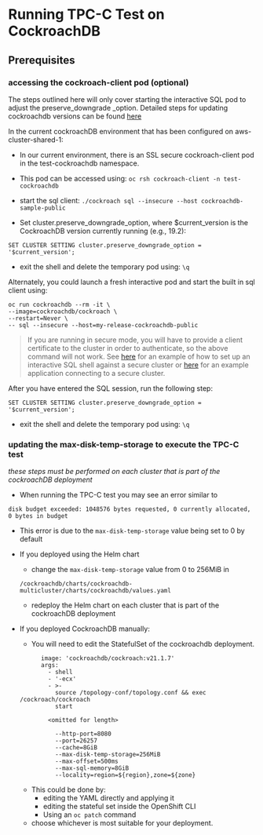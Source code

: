 # Running TPC-C Test on CockroachDB

## Prerequisites 

### accessing the cockroach-client pod (optional)

The steps outlined here will only cover starting the interactive SQL pod to adjust the preserve_downgrade _option. Detailed steps for updating cockroachdb versions can be found [here](https://github.com/waynedovey/example-bank/tree/1623487141edb403c1c9b4b637f3445ca66ed973/database-init/cockroachdb/charts/cockroachdb-multicluster/charts/cockroachdb)

In the current cockroachDB environment that has been configured on aws-cluster-shared-1: 

* In our current environment, there is an SSL secure cockroach-client pod in the test-cockroachdb namespace.
* This pod can be accessed using: `oc rsh cockroach-client -n test-cockroachdb`

* start the sql client: `./cockroach sql --insecure --host cockroachdb-sample-public`

* Set cluster.preserve_downgrade_option, where $current_version is the CockroachDB version currently running (e.g., 19.2):

``` 
SET CLUSTER SETTING cluster.preserve_downgrade_option = '$current_version';
```

* exit the shell and delete the temporary pod using: `\q`

Alternately, you could launch a fresh interactive pod and start the built in sql client using: 
```
oc run cockroachdb --rm -it \
--image=cockroachdb/cockroach \
--restart=Never \
-- sql --insecure --host=my-release-cockroachdb-public
```
> If you are running in secure mode, you will have to provide a client certificate to the cluster in order to authenticate, so the above command will not work. See [here](https://github.com/cockroachdb/cockroach/blob/master/cloud/kubernetes/client-secure.yaml) for an example of how to set up an interactive SQL shell against a secure cluster or [here](https://github.com/cockroachdb/cockroach/blob/master/cloud/kubernetes/example-app-secure.yaml) for an example application connecting to a secure cluster.

After you have entered the SQL session, run the following step: 
``` 
SET CLUSTER SETTING cluster.preserve_downgrade_option = '$current_version';
```

* exit the shell and delete the temporary pod using: `\q`


### updating the max-disk-temp-storage to execute the TPC-C test 

*these steps must be performed on each cluster that is part of the cockroachDB deployment*

* When running the TPC-C test you may see an error similar to 
```
disk budget exceeded: 1048576 bytes requested, 0 currently allocated, 0 bytes in budget
```
* This error is due to the `max-disk-temp-storage` value being set to 0 by default 

* If you deployed using the Helm chart
    * change the `max-disk-temp-storage` value from 0 to 256MiB in   
    ```
    /cockroachdb/charts/cockroachdb-multicluster/charts/cockroachdb/values.yaml
    ```
    * redeploy the Helm chart on each cluster that is part of the cockroachDB deployment 

* If you deployed CockroachDB manually:
    * You will need to edit the StatefulSet of the cockroachdb deployment. 
    
    ``` - name: db
          image: 'cockroachdb/cockroach:v21.1.7'
          args:
            - shell
            - '-ecx'
            - >-
              source /topology-conf/topology.conf && exec /cockroach/cockroach
              start
            
            <omitted for length>

              --http-port=8080 
              --port=26257 
              --cache=8GiB
              --max-disk-temp-storage=256MiB
              --max-offset=500ms
              --max-sql-memory=8GiB 
              --locality=region=${region},zone=${zone}
    ```
    * This could be done by:  
         * editing the YAML directly and applying it
         * editing the stateful set inside the OpenShift CLI 
         * Using an `oc patch` command
    * choose whichever is most suitable for your deployment. 